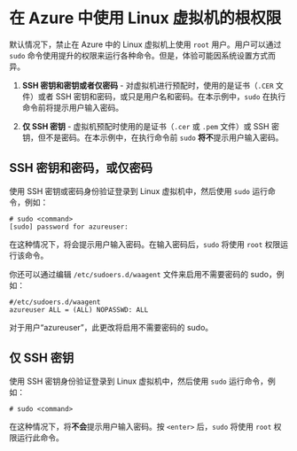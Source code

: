 <properties 
	pageTitle="在 Azure 中使用 Linux 虚拟机的根权限" 
	description="了解如何在 Azure 中使用 Linux 虚拟机的根权限。" 
	services="virtual-machines" 
	documentationCenter="" 
	authors="szarkos" 
	manager="timlt" 
	editor=""/>

<tags 
	ms.service="virtual-machines" 
	ms.date="07/29/2015" 
	wacn.date="09/18/2015"/>




# 在 Azure 中使用 Linux 虚拟机的根权限

默认情况下，禁止在 Azure 中的 Linux 虚拟机上使用 `root` 用户。用户可以通过 `sudo` 命令使用提升的权限来运行各种命令。但是，体验可能因系统设置方式而异。

1. **SSH 密钥和密钥或者仅密码** - 对虚拟机进行预配时，使用的是证书（`.CER` 文件）或者 SSH 密钥和密码，或只是用户名和密码。在本示例中，`sudo` 在执行命令前将提示用户输入密码。

2. **仅 SSH 密钥** - 虚拟机预配时使用的是证书（`.cer` 或 `.pem` 文件）或 SSH 密钥，但不是密码。在本示例中，在执行命令前 `sudo` **将不**提示用户输入密码。


## SSH 密钥和密码，或仅密码

使用 SSH 密钥或密码身份验证登录到 Linux 虚拟机中，然后使用 `sudo` 运行命令，例如：

	# sudo <command>
	[sudo] password for azureuser:

在这种情况下，将会提示用户输入密码。在输入密码后，`sudo` 将使用 `root` 权限运行该命令。

你还可以通过编辑 `/etc/sudoers.d/waagent` 文件来启用不需要密码的 sudo，例如：

	#/etc/sudoers.d/waagent
	azureuser ALL = (ALL) NOPASSWD: ALL

对于用户“azureuser”，此更改将启用不需要密码的 sudo。

## 仅 SSH 密钥

使用 SSH 密钥身份验证登录到 Linux 虚拟机中，然后使用 `sudo` 运行命令，例如：

	# sudo <command>

在这种情况下，将**不会**提示用户输入密码。按 `<enter>` 后，`sudo` 将使用 `root` 权限运行此命令。

 

<!---HONumber=70-->